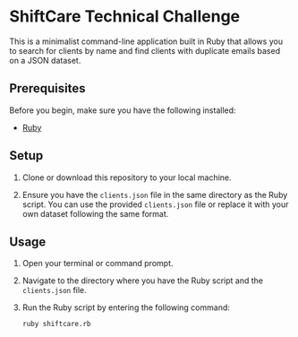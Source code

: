 # ShiftCare Technical Challenge

This is a minimalist command-line application built in Ruby that allows you to search for clients by name and find clients with duplicate emails based on a JSON dataset.

## Prerequisites

Before you begin, make sure you have the following installed:

- [Ruby](https://www.ruby-lang.org/en/documentation/installation/)

## Setup

1. Clone or download this repository to your local machine.

2. Ensure you have the `clients.json` file in the same directory as the Ruby script. You can use the provided `clients.json` file or replace it with your own dataset following the same format.

## Usage

1. Open your terminal or command prompt.

2. Navigate to the directory where you have the Ruby script and the `clients.json` file.

3. Run the Ruby script by entering the following command:

   ```bash
   ruby shiftcare.rb

